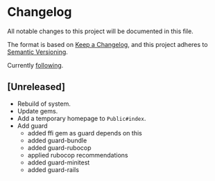 # Changelog

All notable changes to this project will be documented in this file.

The format is based on [Keep a Changelog](https://keepachangelog.com/en/1.0.0/),
and this project adheres to [Semantic Versioning](https://semver.org/spec/v2.0.0.html).

Currently [following](https://www.simplethread.com/how-to-create-a-new-rails-7-app-with-tailwind/).

## [Unreleased]

- Rebuild of system.
- Update gems.
- Add a temporary homepage to `Public#index`.
- Add guard
  - added ffi gem as guard depends on this
  - added guard-bundle
  - added guard-rubocop
  - applied rubocop recommendations
  - added guard-minitest
  - added guard-rails
